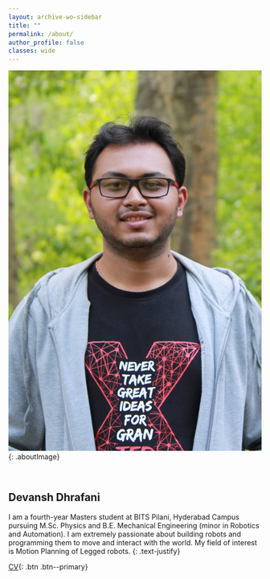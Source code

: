 ```yaml
---
layout: archive-wo-sidebar
title: ""
permalink: /about/
author_profile: false
classes: wide
---
```


![Devansh Dhrafani](../assets/images/about-pic.jpg){: .aboutImage}

<br /> 

## Devansh Dhrafani

I am a fourth-year Masters student at BITS Pilani, Hyderabad Campus pursuing M.Sc. Physics 
and B.E. Mechanical Engineering (minor in Robotics and Automation). I am extremely passionate 
about building robots and programming them to move and interact with the world. My field of 
interest is Motion Planning of Legged robots. 
{: .text-justify}

[CV](https://drive.google.com/file/d/1kQGqNtWd-E68a7_NmAyvFbpLSGumFxVa/view?usp=sharing){: .btn .btn--primary}
